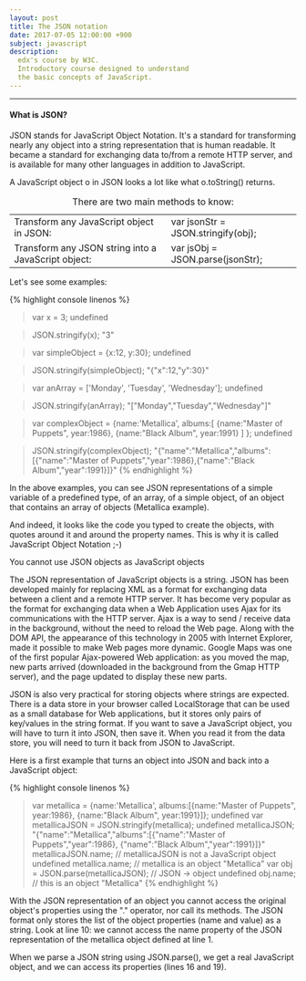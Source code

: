 ```yaml
---
layout: post
title: The JSON notation
date: 2017-07-05 12:00:00 +900
subject: javascript
description:
  edx's course by W3C.
  Introductory course designed to understand
  the basic concepts of JavaScript.  
---
```


-------
#### What is JSON?
JSON stands for JavaScript Object Notation. It's a standard for transforming nearly any object into a string representation that is human readable. It became a standard for exchanging data to/from a remote HTTP server, and is available for many other languages in addition to JavaScript.

A JavaScript object o in JSON looks a lot like what o.toString() returns.

<table>
  <caption>
  There are two main methods to know:
  </caption>
  <tr>
    <td>
    Transform any JavaScript object in JSON:
    </td>
    <td>
    var jsonStr = JSON.stringify(obj);
    </td>
  </tr>
  <tr>
    <td>
    Transform any JSON string into a JavaScript object:
    </td>
    <td>
    var jsObj  = JSON.parse(jsonStr);
    </td>
  </tr>
</table>

Let's see some examples:

{% highlight console linenos %}
> var x = 3;
undefined

> JSON.stringify(x);
"3"

> var simpleObject = {x:12, y:30};
undefined

> JSON.stringify(simpleObject);
"{"x":12,"y":30}"

> var anArray = ['Monday', 'Tuesday', 'Wednesday'];
undefined

> JSON.stringify(anArray);
"["Monday","Tuesday","Wednesday"]"

> var complexObject = {name:'Metallica',
    albums:[
        {name:"Master of Puppets", year:1986},
        {name:"Black Album", year:1991}
    ]
  };
undefined

> JSON.stringify(complexObject);
"{"name":"Metallica","albums":[{"name":"Master of Puppets","year":1986},{"name":"Black Album","year":1991}]}"
{% endhighlight %}

In the above examples, you can see JSON representations of a simple variable of a predefined type, of an array, of a simple object, of an object that contains an array of objects (Metallica example).

And indeed, it looks like the code you typed to create the objects, with quotes around it and around the property names. This is why it is called JavaScript Object Notation ;-)

You cannot use JSON objects as JavaScript objects

The JSON representation of JavaScript objects is a string. JSON has been developed mainly for replacing XML as a format for exchanging data between a client and a remote HTTP server. It has become very popular as the format for exchanging data when a Web Application uses Ajax for its communications with the HTTP server. Ajax is a way to send / receive data in the background, without the need to reload the Web page. Along with the DOM API, the appearance of this technology in 2005 with Internet Explorer, made it possible to make Web pages more dynamic. Google Maps was one of the first popular Ajax-powered Web application: as you moved the map, new parts arrived (downloaded in the background from the Gmap HTTP server), and the page updated to display these new parts.

JSON is also very practical for storing objects where strings are expected. There is a data store in your browser called LocalStorage that can be used as a small database for Web applications, but it stores only pairs of key/values in the string format. If you want to save a JavaScript object, you will have to turn it into JSON, then save it. When you read it from the data store, you will need to turn it back from JSON to JavaScript.

Here is a first example that turns an object into JSON and back into a JavaScript object:

{% highlight console linenos %}
> var metallica = {name:'Metallica', albums:[{name:"Master of Puppets", year:1986},
       {name:"Black Album", year:1991}]};
undefined
> var metallicaJSON = JSON.stringify(metallica);
undefined
> metallicaJSON;
"{"name":"Metallica","albums":[{"name":"Master of Puppets","year":1986},
       {"name":"Black Album","year":1991}]}"
> metallicaJSON.name; // metallicaJSON is not a JavaScript object
undefined
> metallica.name; // metallica is an object
"Metallica"
> var obj = JSON.parse(metallicaJSON); // JSON -> object
undefined
> obj.name; // this is an object
"Metallica"
{% endhighlight %}

With the JSON representation of an object you cannot access the original object's properties using the "." operator, nor call its methods. The JSON format only stores the list of the object properties (name and value) as a string. Look at line 10: we cannot access the name property of the JSON representation of the metallica object defined at line 1.

When we parse a JSON string using JSON.parse(), we get a real JavaScript object, and we can access its properties (lines 16 and 19).
